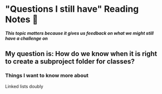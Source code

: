 # "Questions I still have" Reading Notes 📖

***This topic matters because it gives us feedback on what we might still have a challenge on***

## My question is: How do we know when it is right to create a subproject folder for classes?

### Things I want to know more about

Linked lists doubly
